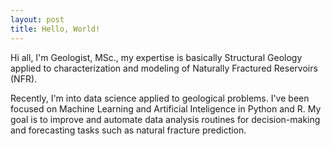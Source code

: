 ```yaml
---
layout: post
title: Hello, World!
---
```


Hi all, I'm Geologist, MSc., my expertise is basically Structural Geology applied to characterization and modeling of Naturally Fractured Reservoirs (NFR). 

Recently, I'm into data science applied to geological problems. I've been focused on Machine Learning and Artificial Inteligence in Python and R. My goal is to improve and automate data analysis routines for decision-making and forecasting tasks such as natural fracture prediction.   
